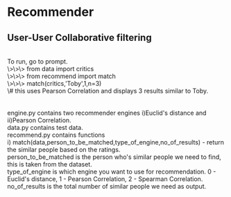 <h1>Recommender

<h2>User-User Collaborative filtering</h2>
<br>To run, go to prompt.
<br>\>\>\> from data import critics
<br>\>\>\> from recommend import match
<br>\>\>\> match(critics,'Toby',1,n=3) 
<br>\# this uses Pearson Correlation and displays 3 results similar to Toby.
<br><br><br>
engine.py contains two recommender engines i)Euclid's distance and ii)Pearson Correlation. 
<br>data.py contains test data.
<br>recommend.py contains functions 
<br>i) match(data,person_to_be_matched,type_of_engine,no_of_results) - return the similar people based on the ratings.<br> person_to_be_matched is the person who's similar people we need to find, this is taken from the dataset.<br> type_of_engine is which engine you want to use for recommendation. 0 - Euclid's distance, 1 - Pearson Correlation, 2 - Spearman Correlation.<br> no_of_results is the total number of similar people we need as output.
